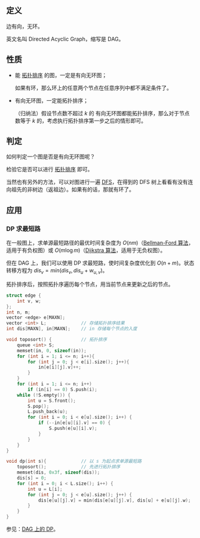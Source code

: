 ## 定义

边有向，无环。

英文名叫 Directed Acyclic Graph，缩写是 DAG。

## 性质

-   能 [拓扑排序](./topo.md) 的图，一定是有向无环图；

    如果有环，那么环上的任意两个节点在任意序列中都不满足条件了。

-   有向无环图，一定能拓扑排序；

    （归纳法）假设节点数不超过 $k$ 的 有向无环图都能拓扑排序，那么对于节点数等于 $k$ 的，考虑执行拓扑排序第一步之后的情形即可。

## 判定

如何判定一个图是否是有向无环图呢？

检验它是否可以进行 [拓扑排序](./topo.md) 即可。

当然也有另外的方法，可以对图进行一遍 [DFS](../search/dfs.md)，在得到的 DFS 树上看看有没有连向祖先的非树边（返祖边）。如果有的话，那就有环了。

## 应用

### DP 求最短路

在一般图上，求单源最短路径的最优时间复杂度为 $O(nm)$（[Bellman-Ford 算法](./shortest-path#bellman-ford-%E7%AE%97%E6%B3%95)，适用于有负权图）或 $O(m \log m)$（[Dijkstra 算法](./shortest-path#dijkstra-%E7%AE%97%E6%B3%95)，适用于无负权图）。

但在 DAG 上，我们可以使用 DP 求最短路，使时间复杂度优化到 $O(n+m)$。状态转移方程为 $dis_v = min(dis_v, dis_u + w_{u,v})$。

拓扑排序后，按照拓扑序遍历每个节点，用当前节点来更新之后的节点。

```cpp
struct edge {
	int v, w;
};
int n, m;
vector <edge> e[MAXN];
vector <int> L;             // 存储拓扑排序结果
int dis[MAXN], in[MAXN];    // in 存储每个节点的入度

void toposort() {           // 拓扑排序
	queue <int> S;
	memset(in, 0, sizeof(in));
	for (int i = 1; i <= n; i++){
		for (int j = 0; j < e[i].size(); j++){
			in[e[i][j].v]++;
		}
	}
	for (int i = 1; i <= n; i++)
		if (in[i] == 0) S.push(i);
	while (!S.empty()) {
		int u = S.front();
		S.pop();
		L.push_back(u);
		for (int i = 0; i < e[u].size(); i++) {
			if (--in[e[u][i].v] == 0) {
				S.push(e[u][i].v);
			}
		}
	}
}

void dp(int s){				// 以 s 为起点求单源最短路
	toposort();             // 先进行拓扑排序
	memset(dis, 0x3f, sizeof(dis));
	dis[s] = 0;
	for (int i = 0; i < L.size(); i++) {
		int u = L[i];
		for (int j = 0; j < e[u].size(); j++) {
			dis[e[u][j].v] = min(dis[e[u][j].v], dis[u] + e[u][j].w);
		}
	}
}
```



参见：[DAG 上的 DP](../dp/dag.md)。
